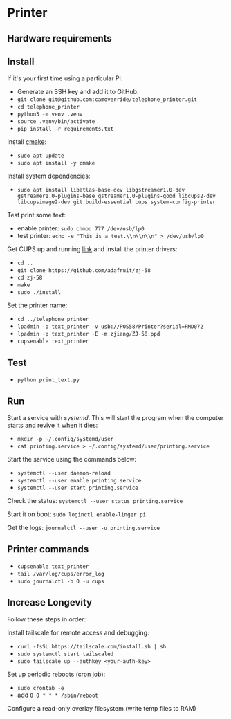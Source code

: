 # Printer



## Hardware requirements


## Install

If it's your first time using a particular Pi:

- Generate an SSH key and add it to GitHub.
- `git clone git@github.com:camoverride/telephone_printer.git`
- `cd telephone_printer`
- `python3 -m venv .venv`
- `source .venv/bin/activate`
- `pip install -r requirements.txt`

Install [cmake](https://lindevs.com/install-cmake-on-raspberry-pi/):

- `sudo apt update`
- `sudo apt install -y cmake`

Install system dependencies:

- `sudo apt install libatlas-base-dev libgstreamer1.0-dev gstreamer1.0-plugins-base gstreamer1.0-plugins-good libcups2-dev libcupsimage2-dev git build-essential cups system-config-printer`

Test print some text:

- enable printer: `sudo chmod 777 /dev/usb/lp0`
- test printer: `echo -e "This is a test.\\n\\n\\n" > /dev/usb/lp0`

Get CUPS up and running [link](https://cdn-learn.adafruit.com/downloads/pdf/networked-thermal-printer-using-cups-and-raspberry-pi.pdf) and install the printer drivers:

- `cd ..`
- `git clone https://github.com/adafruit/zj-58`
- `cd zj-58`
- `make`
- `sudo ./install`

Set the printer name:

- `cd ../telephone_printer`
- `lpadmin -p text_printer -v usb://POS58/Printer?serial=FMD072`
- `lpadmin -p text_printer -E -m zjiang/ZJ-58.ppd`
- `cupsenable text_printer`

## Test

- `python print_text.py`


## Run

Start a service with *systemd*. This will start the program when the computer starts and revive it when it dies:

- `mkdir -p ~/.config/systemd/user`
- `cat printing.service > ~/.config/systemd/user/printing.service`

Start the service using the commands below:

- `systemctl --user daemon-reload`
- `systemctl --user enable printing.service`
- `systemctl --user start printing.service`

Check the status: `systemctl --user status printing.service`

Start it on boot: `sudo loginctl enable-linger pi`

Get the logs: `journalctl --user -u printing.service`


## Printer commands

- `cupsenable text_printer`
- `tail /var/log/cups/error_log`
- `sudo journalctl -b 0 -u cups`


## Increase Longevity

Follow these steps in order:

Install tailscale for remote access and debugging:
- `curl -fsSL https://tailscale.com/install.sh | sh`
- `sudo systemctl start tailscaled`
- `sudo tailscale up --authkey <your-auth-key>`

Set up periodic reboots (cron job):
- `sudo crontab -e`
- add `0 0 * * * /sbin/reboot`

Configure a read-only overlay filesystem (write temp files to RAM)
